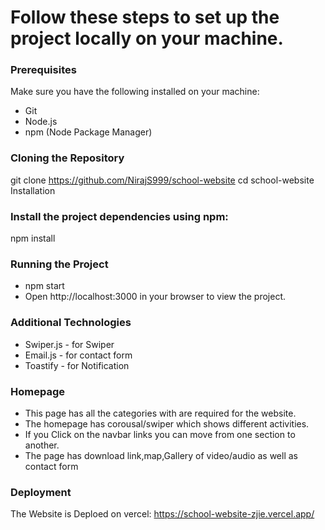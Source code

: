 
# Follow these steps to set up the project locally on your machine.

### Prerequisites

Make sure you have the following installed on your machine:

- Git
- Node.js
- npm (Node Package Manager)

### Cloning the Repository
git clone https://github.com/NirajS999/school-website
cd school-website
Installation

### Install the project dependencies using npm:
npm install

### Running the Project
- npm start
- Open http://localhost:3000 in your browser to view the project.

### Additional Technologies
- Swiper.js - for Swiper
- Email.js - for contact form
- Toastify - for Notification
### Homepage

- This page has all the categories with are required for the website.
- The homepage has corousal/swiper which shows different activities.
- If you Click on the navbar links you can move from one section to another.
- The page has download link,map,Gallery of video/audio as well as contact form


### Deployment

The Website is Deploed on vercel:
https://school-website-zjie.vercel.app/
